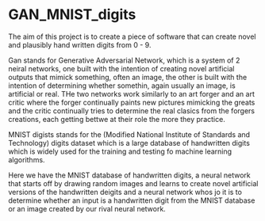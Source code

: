 # GAN_MNIST_digits

The aim of this project is to create a piece of software that can create novel and plausibly hand written digits from 0 - 9.

Gan stands for Generative Adversarial Network, which is a system of 2 neiral networks, one built with the intention of creating novel artificial outputs that mimick something, often an image, the other is built with the intention of determining whether somethin, again usually an image, is artificial or real. THe two networks work similarly to an art forger and an art critic where the forger continually paints new pictures mimicking the greats and the critic continually tries to determine the real clasics from the forgers creations, each getting bettwe at their role the more they practice.

MNIST digists stands for the (Modified National Institute of Standards and Technology) digits dataset which is a large database of handwritten digits which is widely used for the training and testing fo machine learning algorithms.

Here we have the MNIST database of handwritten digits, a neural network that starts off by drawing random images and learns to create novel artificial versions of the handwritten deigits and a neural network whos jo it is to determine whether an input is a handwritten digit from the MNIST database or an image created by our rival neural network.

